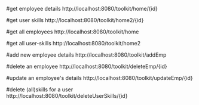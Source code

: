 #get employee details
http://localhost:8080/toolkit/home/{id}

#get user skills
http://localhost:8080/toolkit/home2/{id}

#get all employees
http://localhost:8080/toolkit/home

#get all user-skills
http://localhost:8080/toolkit/home2

#add new employee details
http://localhost:8080/toolkit/addEmp

#delete an employee
http://localhost:8080/toolkit/deleteEmp/{id}

#update an employee's details
http://localhost:8080/toolkit/updateEmp/{id}

#delete (all)skills for a user
http://localhost:8080/toolkit/deleteUserSkills/{id}